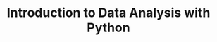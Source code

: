 ---
layout: workshop
category: workshop
title: "Introduction to Data Analysis with Python"
time: 10am - 12:30pm PST
human_date: "January 14, 17, 21"
year: 2025
location:  UC Santa Barbara Library, Room 2509
instructors: Jose Niño Muriel, Jairo Melo-Flórez, Seth Erickson
helpers: Tess Ivinjack, Sigrid Van Den Abbeele, Greg Janée, Jean Allen
pre_workshop_survey: "https://ucsb.co1.qualtrics.com/jfe/form/SV_bJeIoxjp1A9Xx3M?slug=2025-01-14-ucsb-python"
post_workshop_survey: "https://ucsb.co1.qualtrics.com/jfe/form/SV_0lD2XHnezknmSr4?slug=2025-01-14-ucsb-python"
shoreline_url: "https://cglink.me/2dD/r2264299"
lesson_url: "https://ucsbcarpentry.github.io/2025-01-14-python-ecology-lesson/"
jupyter_url: "https://carpentryworkshop.lsit.ucsb.edu/"
description: "This three-day workshop offers a comprehensive introduction to Python, specifically designed for participants with no prior programming experience. Through the use of Jupyter notebooks, learners will get started coding in Python. The workshop will cover essential skills such as data loading and analysis, automation of data processing tasks, and the creation of basic plots for data visualization."
schedule: |
    | Day 1 - January 14 ||
    | 10:00 AM  | Welcome and intro |
    | 10:15 AM  | [Before we start](https://ucsbcarpentry.github.io/2025-01-14-python-ecology-lesson/00-before-we-start.html)      |
    | 10:45 AM  | [Intro to Programming in Python](https://ucsbcarpentry.github.io/2025-01-14-python-ecology-lesson/01-short-introduction-to-Python.html)            |
    | 11:15 AM  | Break   |
    | 11:30 AM  | [Starting with Data](https://ucsbcarpentry.github.io/2025-01-14-python-ecology-lesson/02-starting-with-data.html)           |
    | 12:30 PM  | End of day 1 |
    |||
    | Day 2 - January 17 ||
    | 10:00 AM  | Review |
    | 10:10 AM  | [Indexing, Slicing and Subsetting DataFrames](https://ucsbcarpentry.github.io/2025-01-14-python-ecology-lesson/03-index-slice-subset.html)      |
    | 11:10 AM  | Break   |
    | 11:25 AM  | [Data Types and Formats](https://ucsbcarpentry.github.io/2025-01-14-python-ecology-lesson/04-data-types-and-format.html)            |
    | 11:45 AM  | [Combining DataFrames](https://ucsbcarpentry.github.io/2025-01-14-python-ecology-lesson/05-merging-data.html)           |
    | 12:30 PM  | End of day 2 |
    |||
    | Day 3 - January 21 ||
    | 10:00 AM   | Review |
    | 10:10 AM   | [Data Workflows and Automation](https://ucsbcarpentry.github.io/2025-01-14-python-ecology-lesson/06-loops-and-functions.html)      |
    | 11:20 AM   | Break   |
    | 11:30 AM   | [Plotting with Matplotlib and plotnine](https://ucsbcarpentry.github.io/2025-01-14-python-ecology-lesson/08-putting-it-all-together.html)           |
    | 12:25 PM   | [Post-workshop survey](https://ucsb.co1.qualtrics.com/jfe/form/SV_0lD2XHnezknmSr4?slug=2025-01-14-ucsb-python)           |
    | 12:30 PM   | End of day 3 |
---